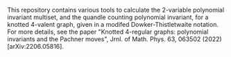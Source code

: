 This repository contains various tools to calculate the 2-variable polynomial invariant multiset, and the quandle counting polynomial invariant, for a knotted 4-valent graph, given in a modifed Dowker-Thistletwaite notation. For more details, see the paper "Knotted 4-regular graphs: polynomial invariants and the Pachner moves", Jrnl. of Math. Phys. 63, 063502 (2022) [arXiv:2206.05816].
